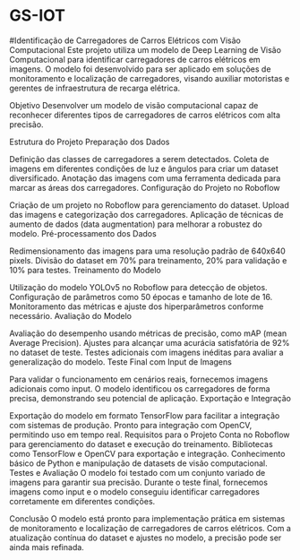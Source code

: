 # GS-IOT


#Identificação de Carregadores de Carros Elétricos com Visão Computacional
Este projeto utiliza um modelo de Deep Learning de Visão Computacional para identificar carregadores de carros elétricos em imagens. O modelo foi desenvolvido para ser aplicado em soluções de monitoramento e localização de carregadores, visando auxiliar motoristas e gerentes de infraestrutura de recarga elétrica.

Objetivo
Desenvolver um modelo de visão computacional capaz de reconhecer diferentes tipos de carregadores de carros elétricos com alta precisão.

Estrutura do Projeto
Preparação dos Dados

Definição das classes de carregadores a serem detectados.
Coleta de imagens em diferentes condições de luz e ângulos para criar um dataset diversificado.
Anotação das imagens com uma ferramenta dedicada para marcar as áreas dos carregadores.
Configuração do Projeto no Roboflow

Criação de um projeto no Roboflow para gerenciamento do dataset.
Upload das imagens e categorização dos carregadores.
Aplicação de técnicas de aumento de dados (data augmentation) para melhorar a robustez do modelo.
Pré-processamento dos Dados

Redimensionamento das imagens para uma resolução padrão de 640x640 pixels.
Divisão do dataset em 70% para treinamento, 20% para validação e 10% para testes.
Treinamento do Modelo

Utilização do modelo YOLOv5 no Roboflow para detecção de objetos.
Configuração de parâmetros como 50 épocas e tamanho de lote de 16.
Monitoramento das métricas e ajuste dos hiperparâmetros conforme necessário.
Avaliação do Modelo

Avaliação do desempenho usando métricas de precisão, como mAP (mean Average Precision).
Ajustes para alcançar uma acurácia satisfatória de 92% no dataset de teste.
Testes adicionais com imagens inéditas para avaliar a generalização do modelo.
Teste Final com Input de Imagens

Para validar o funcionamento em cenários reais, fornecemos imagens adicionais como input. O modelo identificou os carregadores de forma precisa, demonstrando seu potencial de aplicação.
Exportação e Integração

Exportação do modelo em formato TensorFlow para facilitar a integração com sistemas de produção.
Pronto para integração com OpenCV, permitindo uso em tempo real.
Requisitos para o Projeto
Conta no Roboflow para gerenciamento do dataset e execução do treinamento.
Bibliotecas como TensorFlow e OpenCV para exportação e integração.
Conhecimento básico de Python e manipulação de datasets de visão computacional.
Testes e Avaliação
O modelo foi testado com um conjunto variado de imagens para garantir sua precisão. Durante o teste final, fornecemos imagens como input e o modelo conseguiu identificar carregadores corretamente em diferentes condições.

Conclusão
O modelo está pronto para implementação prática em sistemas de monitoramento e localização de carregadores de carros elétricos. Com a atualização contínua do dataset e ajustes no modelo, a precisão pode ser ainda mais refinada.
